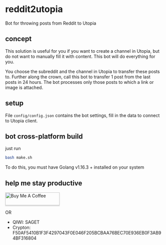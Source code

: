 # reddit2utopia
Bot for throwing posts from Reddit to Utopia

## concept

This solution is useful for you if you want to create a channel in Utopia, but do not want to manually fill it with content. This bot will do everything for you.

You choose the subreddit and the channel in Utopia to transfer these posts to. Further along the crown, call this bot to transfer 1 post from the last posts in 24 hours.
The bot processes only those posts to which a link or image is attached.

## setup

File `config/config.json` contains the bot settings, fill in the data to connect to Utopia client.

## bot cross-platform build

just run

```bash
bash make.sh
```

To do this, you must have Golang v1.16.3 + installed on your system

## help me stay productive

<a href="https://www.buymeacoffee.com/sagleft" target="_blank"><img src="https://www.buymeacoffee.com/assets/img/custom_images/orange_img.png" alt="Buy Me A Coffee" style="height: 41px !important;width: 174px !important;box-shadow: 0px 3px 2px 0px rgba(190, 190, 190, 0.5) !important;-webkit-box-shadow: 0px 3px 2px 0px rgba(190, 190, 190, 0.5) !important;" ></a>

OR

* QIWI: SAGET
* Crypton: F50AF5410B1F3F4297043F0E046F205BCBAA76BEC70E936EB0F3AB94BF316804
